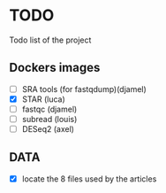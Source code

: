 # TODO

Todo list of the project

## Dockers images

- [ ] SRA tools (for fastqdump)(djamel)
- [X] STAR (luca) 
- [ ] fastqc (djamel)
- [ ] subread (louis)
- [ ] DESeq2 (axel)

## DATA
- [X] locate the 8 files used by the articles
